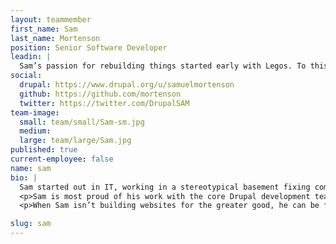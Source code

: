 ```yaml
---
layout: teammember
first_name: Sam
last_name: Mortenson
position: Senior Software Developer
leadin: |
  Sam’s passion for rebuilding things started early with Legos. To this day he’ll see something intriguing online and will tinker with it until he can figure out how it works.
social:
  drupal: https://www.drupal.org/u/samuelmortenson
  github: https://github.com/mortenson
  twitter: https://twitter.com/DrupalSAM
team-image:
  small: team/small/Sam-sm.jpg
  medium:
  large: team/large/Sam.jpg
published: true
current-employee: false
name: sam
bio: |
  Sam started out in IT, working in a stereotypical basement fixing computers to pay his way through a Medieval English degree. Eventually he realized that he had a knack for programming and started making websites, which led him into a career in tech.
  <p>Sam is most proud of his work with the core Drupal development team to successfully build and release the Media Library in Drupal 8. They started the process in 2016, and traveled to events in Berlin, New York, Boston, and Nashville until its final release in 2018. He’s always wanted to use his technical expertise to help others, so working directly with non-profits using open source software is something he enjoys doing at ThinkShout.
  <p>When Sam isn’t building websites for the greater good, he can be found at home reading, playing piano, or drawing. Or you can ask him to recite part of the Canterbury Tales in Middle English, which we assume must serve some purpose at trivia night.

slug: sam
---
```

